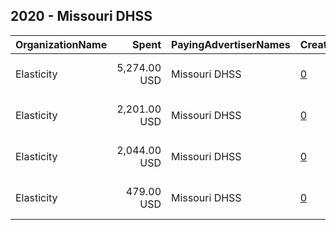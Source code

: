 ## 2020 - Missouri DHSS 
|OrganizationName|Spent|PayingAdvertiserNames|CreativeUrls|Impressions|Genders|AgeBrackets|CountryCodes|BillingAddresses|CandidateBallotInformation|
|:---|---:|:---|:---|---:|:---|:---|:---|:---|:---|
|Elasticity|5,274.00 USD|Missouri DHSS|[0](https://www.snap.com/political-ads/asset/d00788bdbdb61b1c93f02e2598130440c98a39f09544081d47249d56a2b95c1f?mediaType=mp4)|3,027,177||15-44|united states|"1008 Locust St.,Saint Louis,63101,US"||
|Elasticity|2,201.00 USD|Missouri DHSS|[0](https://www.snap.com/political-ads/asset/d00788bdbdb61b1c93f02e2598130440c98a39f09544081d47249d56a2b95c1f?mediaType=mp4)|1,136,146||15-44|united states|"1008 Locust St.,Saint Louis,63101,US"||
|Elasticity|2,044.00 USD|Missouri DHSS|[0](https://www.snap.com/political-ads/asset/d00788bdbdb61b1c93f02e2598130440c98a39f09544081d47249d56a2b95c1f?mediaType=mp4)|1,120,046||15-44|united states|"1008 Locust St.,Saint Louis,63101,US"||
|Elasticity|479.00 USD|Missouri DHSS|[0](https://www.snap.com/political-ads/asset/d00788bdbdb61b1c93f02e2598130440c98a39f09544081d47249d56a2b95c1f?mediaType=mp4)|265,484||15-44|united states|"1008 Locust St.,Saint Louis,63101,US"||
